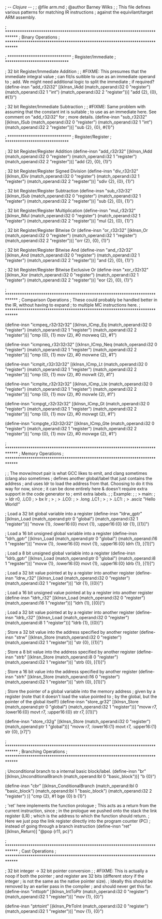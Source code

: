 ; -*- Clojure -*-
;
; @file arm.md
; @author Barney Wilks
;
; This file defines various patterns for matching IR instructions
; against the equivilant/target ARM assembly.

; *****************************************************************************
;                             Binary Operations
; *****************************************************************************

; ******************************
;      Register/Immediate
; ******************************

; 32 bit Register/Immediate Addition
;
; #FIXME: This presumes that the immediate integral value
;         can fit/is suitible to use as an immediate operand to
;         add. We might need additional logic to split the immediate
;         if required?
(define-insn "add_r32i32"
	[(kInsn_IAdd
		(match_operand:i32 0 "register")
		(match_operand:i32 1 "int")
		(match_operand:i32 2 "register"))]
	"add {2}, {0}, #{1}")

; 32 bit Register/Immediate Subtraction
;
; #FIXME: Same problem with assuming that the constant int is suitable
;         to use as an immediate here. See comment on "add_r32i32" for
;         more details.
(define-insn "sub_r32i32"
	[(kInsn_ISub
		(match_operand:i32 0 "register")
		(match_operand:i32 1 "int")
		(match_operand:i32 2 "register"))]
	"sub {2}, {0}, #{1}")

; ******************************
;      Register/Register
; ******************************

; 32 bit Register/Register Addition
(define-insn "add_r32r32"
	[(kInsn_IAdd
		(match_operand:i32 0 "register")
		(match_operand:i32 1 "register")
		(match_operand:i32 2 "register"))]
	"add {2}, {0}, {1}")

; 32 bit Register/Register Signed Division
(define-insn "div_r32r32"
	[(kInsn_IDiv
		(match_operand:i32 0 "register")
		(match_operand:i32 1 "register")
		(match_operand:i32 2 "register"))]
	"sdiv {2}, {0}, {1}")

; 32 bit Register/Register Subtraction
(define-insn "sub_r32r32"
	[(kInsn_ISub
		(match_operand:i32 0 "register")
		(match_operand:i32 1 "register")
		(match_operand:i32 2 "register"))]
	"sub {2}, {0}, {1}")

; 32 bit Register/Register Multiplication
(define-insn "mul_r32r32"
	[(kInsn_IMul
		(match_operand:i32 0 "register")
		(match_operand:i32 1 "register")
		(match_operand:i32 2 "register"))]
	"mul {2}, {0}, {1}")

; 32 bit Register/Register Bitwise Or
(define-insn "or_r32r32"
	[(kInsn_Or
		(match_operand:i32 0 "register")
		(match_operand:i32 1 "register")
		(match_operand:i32 2 "register"))]
	"orr {2}, {0}, {1}")

; 32 bit Register/Register Bitwise And
(define-insn "and_r32r32"
	[(kInsn_And
		(match_operand:i32 0 "register")
		(match_operand:i32 1 "register")
		(match_operand:i32 2 "register"))]
	"and {2}, {0}, {1}")

; 32 bit Register/Register Bitwise Exclusive Or
(define-insn "xor_r32r32"
	[(kInsn_Xor
		(match_operand:i32 0 "register")
		(match_operand:i32 1 "register")
		(match_operand:i32 2 "register"))]
	"eor {2}, {0}, {1}")

; *****************************************************************************
;                             Comparison Operations
; These could probably be handled better in the IR, without having to expand
; to multiple MC instructions here.
; *****************************************************************************

(define-insn "icmpeq_r32r32r32"
	[(kInsn_ICmp_Eq
		(match_operand:i32 0 "register")
		(match_operand:i32 1 "register")
		(match_operand:i32 2 "register"))]
	"cmp {0}, {1}
	 mov {2}, #0
	 movweq {2}, #1")

(define-insn "icmpneq_r32r32r32"
	[(kInsn_ICmp_Neq
		(match_operand:i32 0 "register")
		(match_operand:i32 1 "register")
		(match_operand:i32 2 "register"))]
	"cmp {0}, {1}
	 mov {2}, #0
	 movwne {2}, #1")

(define-insn "icmplt_r32r32r32"
	[(kInsn_ICmp_Lt
		(match_operand:i32 0 "register")
		(match_operand:i32 1 "register")
		(match_operand:i32 2 "register"))]
	"cmp {0}, {1}
	 mov {2}, #0
	 movwlt {2}, #1")

(define-insn "icmplte_r32r32r32"
	[(kInsn_ICmp_Lte
		(match_operand:i32 0 "register")
		(match_operand:i32 1 "register")
		(match_operand:i32 2 "register"))]
	"cmp {0}, {1}
	 mov {2}, #0
	 movwle {2}, #1")	

(define-insn "icmpgt_r32r32r32"
	[(kInsn_ICmp_Gt
		(match_operand:i32 0 "register")
		(match_operand:i32 1 "register")
		(match_operand:i32 2 "register"))]
	"cmp {0}, {1}
	 mov {2}, #0
	 movwgt {2}, #1")

(define-insn "icmpgte_r32r32r32"
	[(kInsn_ICmp_Gte
		(match_operand:i32 0 "register")
		(match_operand:i32 1 "register")
		(match_operand:i32 2 "register"))]
	"cmp {0}, {1}
	 mov {2}, #0
	 movwge {2}, #1")	

; *****************************************************************************
;                             Memory Operations
; *****************************************************************************

;
; The movw/movt pair is what GCC likes to emit, and clang sometimes (clang also sometimes
; defines another global/label that just contains the address
; and uses ldr to load the address from that. Choosing to do it this way for now, since
; it can be done entirely here & doesn't require extra support in the code generator to
; emit extra labels.
;
; Example:
;
;   > main:
;   >    ldr r0, .LC0
;   >    bx lr
;   >
;   > .LC0:
;   >     .long .LC1
;   >
;   > .LC1:
;   >     .asciz "Hello World!"

; Load a 32 bit global variable into a register
(define-insn "ldrw_gptr"
	[(kInsn_Load
		(match_operand:ptr 0 "global")
		(match_operand:i32 1 "register"))]
	"movw {1}, :lower16:{0}
	 movt {1}, :upper16:{0}
	 ldr {1}, [{1}]")

; Load a 16 bit unsigned global variable into a register
(define-insn "ldrh_gptr"
	[(kInsn_Load
		(match_operand:ptr 0 "global")
		(match_operand:i16 1 "register"))]
	"movw {1}, :lower16:{0}
	 movt {1}, :upper16:{0}
	 ldrh {1}, [{1}]")

; Load a 8 bit unsigned global variable into a register
(define-insn "ldrb_gptr"
	[(kInsn_Load
		(match_operand:ptr 0 "global")
		(match_operand:i8 1 "register"))]
	"movw {1}, :lower16:{0}
	 movt {1}, :upper16:{0}
	 ldrb {1}, [{1}]")

; Load a 32 bit value pointed at by a register into another register
(define-insn "ldrw_r32"
	[(kInsn_Load
		(match_operand:i32 0 "register")
		(match_operand:i32 1 "register"))]
	"ldr {1}, [{0}]")

; Load a 16 bit unsigned value pointed at by a register into another register
(define-insn "ldrh_r32"
	[(kInsn_Load
		(match_operand:i32 0 "register")
		(match_operand:i16 1 "register"))]
	"ldrh {1}, [{0}]")

; Load a 32 bit value pointed at by a register into another register
(define-insn "ldrb_r32"
	[(kInsn_Load
		(match_operand:i32 0 "register")
		(match_operand:i8 1 "register"))]
	"ldrb {1}, [{0}]")

; Store a 32 bit value into the address specified by another register
(define-insn "strw"
	[(kInsn_Store
		(match_operand:i32 0 "register")
		(match_operand:i32 1 "register"))]
	"str {0}, [{1}]")

; Store a 8 bit value into the address specified by another register
(define-insn "strb"
	[(kInsn_Store
		(match_operand:i8 0 "register")
		(match_operand:i32 1 "register"))]
	"strb {0}, [{1}]")

; Store a 16 bit value into the address specified by another register
(define-insn "strh"
	[(kInsn_Store
		(match_operand:i16 0 "register")
		(match_operand:i32 1 "register"))]
	"strh {0}, [{1}]")

; Store the pointer of a global variable into the memory address
; given by a register (note that it doesn't load the value pointed to
; by the global, but the pointer of the global itself!)
(define-insn "store_gr32"
	[(kInsn_Store
		(match_operand:ptr 0 "global")
		(match_operand:i32 1 "register"))]
	"movw r7, :lower16:{0}
	 movt r7, :upper16:{0}
	 str r7, [{1}]")

(define-insn "store_r32g"
	[(kInsn_Store
		(match_operand:i32 0 "register")
		(match_operand:ptr 1 "global"))]
	"movw r7, :lower16:{1}
	 movt r7, :upper16:{1}
	 str {0}, [r7]")

; *****************************************************************************
;                             Branching Operations
; *****************************************************************************

; Unconditional branch to a internal basic block/label.
(define-insn "br"
	[(kInsn_UnconditionalBranch
		(match_operand:lbl 0 "basic_block"))]
	"b {0}")

(define-insn "cbr"
	[(kInsn_ConditionalBranch
		(match_operand:lbl 0 "basic_block")
		(match_operand:lbl 1 "basic_block")
		(match_operand:i32 2 "register")
		)]
	"cmp {2}, #1
	 bge {0}
	 b   {1}")

; 'ret' here implements the function prologue
; This acts as a return from the current instruction, since
; in the prologue we pushed onto the stack the link register (LR)
; which is the address to which the function should return.
; Here we just pop the link register directly into the program counter (PC)
; instead of going through a branch instruction
(define-insn "ret"
	[(kInsn_Return)]
	"@pop {r11, pc}")

; *****************************************************************************
;                             Cast Operations
; *****************************************************************************

; 32 bit integer -> 32 bit pointer conversion
;
; #FIXME: This is actually a noop if both the pointer
;         and register are 32 bits (different story if the integer
;         is not the same as the native pointer size).
;         Ideally this should be removed by an earlier pass in the compiler
;         and should never get this far.
(define-insn "inttoptr"
	[(kInsn_IntToPtr
		(match_operand:i32 0 "register")
		(match_operand:i32 1 "register"))]
	"mov {1}, {0}")

(define-insn "ptrtoint"
	[(kInsn_PtrToInt
		(match_operand:i32 0 "register")
		(match_operand:i32 1 "register"))]
	"mov {1}, {0}")
